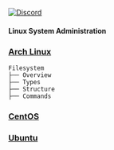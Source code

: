 [![Discord](https://img.shields.io/discord/1193946747878260767?color=blue&label=Discord&logo=discord&logoColor=white)](https://discord.gg/KmAkuNyr)

#### Linux System Administration

### [Arch Linux](https://github.com/shaun-barnard/linux-system-administration/tree/main/arch-linux)
```text
Filesystem
├── Overview
├── Types
├── Structure
├── Commands
```
<!-- │ ├── 
│ │ ├── 
│ │ └──
│ └──
│ ├──
│ └──
└──-->

### [CentOS](https://github.com/shaun-barnard/linux-system-administration/tree/main/centos)
### [Ubuntu](https://github.com/shaun-barnard/linux-system-administration/tree/main/ubuntu)

